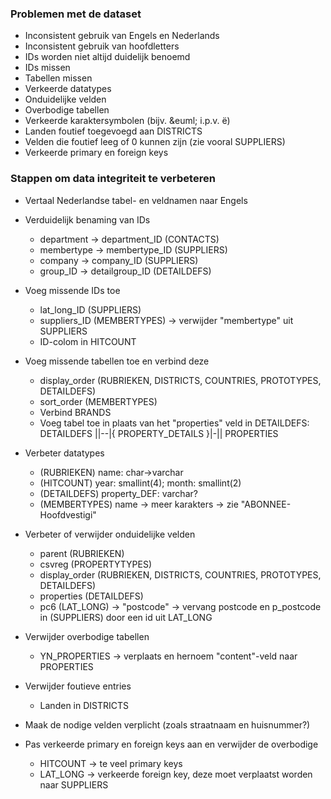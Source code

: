 ### Problemen met de dataset

* Inconsistent gebruik van Engels en Nederlands
* Inconsistent gebruik van hoofdletters
* IDs worden niet altijd duidelijk benoemd
* IDs missen
* Tabellen missen
* Verkeerde datatypes
* Onduidelijke velden
* Overbodige tabellen
* Verkeerde karaktersymbolen (bijv. \&euml; i.p.v. ë)
* Landen foutief toegevoegd aan DISTRICTS
* Velden die foutief leeg of 0 kunnen zijn (zie vooral SUPPLIERS)
* Verkeerde primary en foreign keys


### Stappen om data integriteit te verbeteren

* Vertaal Nederlandse tabel- en veldnamen naar Engels

* Verduidelijk benaming van IDs
    * department -> department_ID (CONTACTS)
    * membertype -> membertype_ID (SUPPLIERS)
    * company -> company_ID (SUPPLIERS)
    * group_ID -> detailgroup_ID (DETAILDEFS)

* Voeg missende IDs toe
    * lat_long_ID (SUPPLIERS)
    * suppliers_ID (MEMBERTYPES) -> verwijder "membertype" uit SUPPLIERS
    * ID-colom in HITCOUNT

* Voeg missende tabellen toe en verbind deze
    * display_order (RUBRIEKEN, DISTRICTS, COUNTRIES, PROTOTYPES, DETAILDEFS)
    * sort_order (MEMBERTYPES)
    * Verbind BRANDS
    * Voeg tabel toe in plaats van het "properties" veld in DETAILDEFS: DETAILDEFS ||--|{ PROPERTY_DETAILS }|-|| PROPERTIES

* Verbeter datatypes
    * (RUBRIEKEN) name: char->varchar
    * (HITCOUNT) year: smallint(4); month: smallint(2)
    * (DETAILDEFS) property_DEF: varchar?
    * (MEMBERTYPES) name -> meer karakters -> zie "ABONNEE-Hoofdvestigi"

* Verbeter of verwijder onduidelijke velden
    * parent (RUBRIEKEN)
    * csvreg (PROPERTYTYPES)
    * display_order (RUBRIEKEN, DISTRICTS, COUNTRIES, PROTOTYPES, DETAILDEFS)
    * properties (DETAILDEFS)
    * pc6 (LAT_LONG) -> "postcode" -> vervang postcode en p_postcode in (SUPPLIERS) door een id uit LAT_LONG

* Verwijder overbodige tabellen
    * YN_PROPERTIES -> verplaats en hernoem "content"-veld naar PROPERTIES

* Verwijder foutieve entries
    * Landen in DISTRICTS

* Maak de nodige velden verplicht (zoals straatnaam en huisnummer?)

* Pas verkeerde primary en foreign keys aan en verwijder de overbodige
    * HITCOUNT -> te veel primary keys
    * LAT_LONG -> verkeerde foreign key, deze moet verplaatst worden naar SUPPLIERS